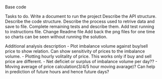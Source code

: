 Base code


Tasks to do. 
Write a document to run the project 
Describe the API structure. 
Describe the code structure. 
Describe the process used to retrive data and save to file. 
Complete remaining tests and describe them. Add test running to instructions file. 
Change Readme file
Add back the png files for one time so charts can be seen without running the solution.

Additional analysis description 
    - Plot imbalance volume against buy/sell price to show relation. Can show sensitivity of prices to the imbalance volume. 
    - Plotting hourly volitality of price. This works only if buy and sell price are different. 
    - Net deficiet or surplus of imbalance volume per day?? 
    - Moving average of price calculation(3/4/5 hour moving avarage)? Can help in prediction of future hours and hence future days?